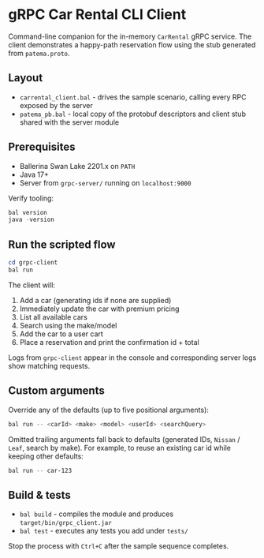 # gRPC Car Rental CLI Client

Command-line companion for the in-memory `CarRental` gRPC service. The client demonstrates a happy-path reservation flow using the stub generated from `patema.proto`.

## Layout

- `carrental_client.bal` - drives the sample scenario, calling every RPC exposed by the server
- `patema_pb.bal` - local copy of the protobuf descriptors and client stub shared with the server module

## Prerequisites

- Ballerina Swan Lake 2201.x on `PATH`
- Java 17+
- Server from `grpc-server/` running on `localhost:9000`

Verify tooling:

```powershell
bal version
java -version
```

## Run the scripted flow

```powershell
cd grpc-client
bal run
```

The client will:

1. Add a car (generating ids if none are supplied)
2. Immediately update the car with premium pricing
3. List all available cars
4. Search using the make/model
5. Add the car to a user cart
6. Place a reservation and print the confirmation id + total

Logs from `grpc-client` appear in the console and corresponding server logs show matching requests.

## Custom arguments

Override any of the defaults (up to five positional arguments):

```powershell
bal run -- <carId> <make> <model> <userId> <searchQuery>
```

Omitted trailing arguments fall back to defaults (generated IDs, `Nissan` / `Leaf`, search by make). For example, to reuse an existing car id while keeping other defaults:

```powershell
bal run -- car-123
```

## Build & tests

- `bal build` - compiles the module and produces `target/bin/grpc_client.jar`
- `bal test` - executes any tests you add under `tests/`

Stop the process with `Ctrl+C` after the sample sequence completes.
